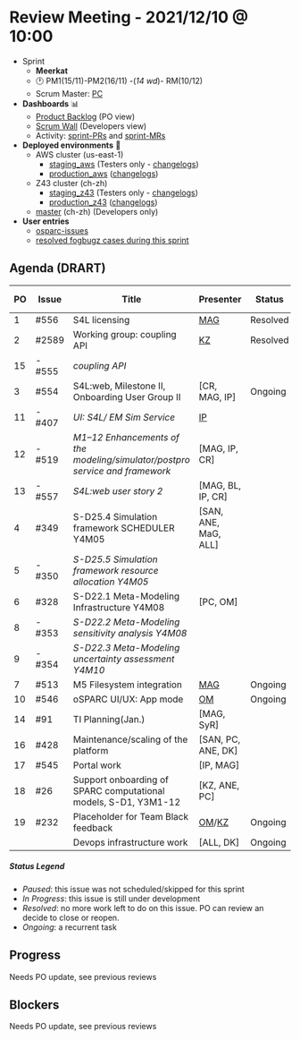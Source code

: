 # Review Meeting - 2021/12/10 @ 10:00

- Sprint
  - **Meerkat**
  - 🕐 PM1(15/11)-PM2(16/11) -(_14 wd_)- RM(10/12)
  - Scrum Master: [PC]
- **Dashboards** 📊
  - [Product Backlog](https://github.com/orgs/ITISFoundation/projects/3) (PO view)
  - [Scrum Wall](https://app.zenhub.com/workspaces/osparc---scrum-wall-5c9260f3d76ef51f6b0fe78d/board?repos=118596920,174557929,151701223,135289610,118910047,181836792,167586968) (Developers view)
  - Activity: [sprint-PRs] and [sprint-MRs]
- **Deployed environments** 🚀
  - AWS cluster (us-east-1)
    - [staging_aws](https://staging.osparc.io) (Testers only - [changelogs])
    - [production_aws](https://osparc.io) ([changelogs])
  - Z43 cluster (ch-zh)
    - [staging_z43](http://osparc-staging.speag.com) (Testers only - [changelogs])
    - [production_z43](http://osparc.speag.com) ([changelogs])
  - [master](https://osparc-master.speag.com) (ch-zh) (Developers only)
- **User entries**
  - [osparc-issues](https://github.com/ITISFoundation/osparc-issues/issues?q=is%3Aissue+is%3Aopen+sort%3Areactions)
  - [resolved fogbugz cases during this sprint](https://z43.manuscript.com/f/filters/?ixProject=45&ixStatus=0&maxrecords=50&resolvedInLast=3&sColumns=Category-Favorite-Case-TitleComment-Area-Priority-Status-DateResolved-DateOpened-OpenedBy&sSorts=LastUpdated.descending-Priority&sView=grid-flat)

## Agenda (DRART)


| PO | Issue  | Title                                                                        | Presenter               | Status | Duration | Start Time |
|----|--------|------------------------------------------------------------------------------|-------------------------|--------|----------|------------|
| 1  | #556   | S4L licensing                                                                | [MAG][SAN]              |Resolved|   2'     |            |
| 2  | #2589  | Working group: coupling API                                                  | [KZ]                    |Resolved|   2'     |            |
| 15 | - #555 | *coupling API*                                                               |                         |        |          |            |
| 3  | #554   | S4L:web, Milestone II, Onboarding User Group II                              | [CR, MAG, IP]           |Ongoing |   15'    |            |
| 11 | - #407 | *UI: S4L/ EM Sim Service*                                                    | [IP]                    |        |          |            |
| 12 | - #519 | *M1–12 Enhancements of the modeling/simulator/postpro service and framework* | [MAG, IP, CR]           |        |          |            |
| 13 | - #557 | *S4L:web user story 2*                                                       | [MAG, BL, IP, CR]       |        |          |            |
| 4  | #349   | S-D25.4 Simulation framework SCHEDULER Y4M05                                 | [SAN, ANE, MaG, ALL]    |        |          |            |
| 5  | - #350 | *S-D25.5 Simulation framework resource allocation Y4M05*                     |                         |        |          |            |
| 6  | #328   | S-D22.1 Meta-Modeling Infrastructure Y4M08                                   | [PC, OM]                |        |          |            |
| 8  | - #353 | *S-D22.2 Meta-Modeling sensitivity analysis Y4M08*                           |                         |        |          |            |
| 9  | - #354 | *S-D22.3 Meta-Modeling uncertainty assessment Y4M10*                         |                         |        |          |            |
| 7  | #513   | M5 Filesystem integration                                                    | [MAG]                   |Ongoing |  8'      |            |
| 10 | #546   | oSPARC UI/UX: App mode                                                       | [OM]                    |Ongoing | 10'      |            |
| 14 | #91    | TI Planning(Jan.)                                                            | [MAG, SyR]              |        |          |            |
| 16 | #428   | Maintenance/scaling of the platform                                          | [SAN, PC, ANE, DK]      |        |          |            |
| 17 | #545   | Portal work                                                                  | [IP, MAG]               |        |          |            |
| 18 | #26    | Support onboarding of SPARC computational models, S-D1, Y3M1-12              | [KZ, ANE, PC]           |        |          |            |
| 19 | #232   | Placeholder for Team Black feedback                                          | [OM]/[KZ]               |Ongoing | 3'       |            |
|    |        | Devops infrastructure work                                                   | [ALL, DK]               |Ongoing | 5'       |            |

##### Status Legend

- _Paused_: this issue was not scheduled/skipped for this sprint
- _In Progress_: this issue is still under development
- _Resolved_: no more work left to do on this issue. PO can review an decide to close or reopen.
- _Ongoing_: a recurrent task

[online]: http://status.osparc.io/
[operational]: https://git.speag.com/oSparc/e2e-testing/-/pipelines
[performant]: https://git.speag.com/oSparc/e2e-portal-testing/-/pipelines

## Progress

Needs PO update, see previous reviews

## Blockers

Needs PO update, see previous reviews

<!--References PLEASE KEEP ALPHABETICAL ORDER!!! -->


[all]: https://github.com/Surfict
[ip]: https://github.com/ignapas
[kz]: https://github.com/KZzizzle
[mag]: https://github.com/mguidon
[om]: https://github.com/odeimaiz
[pc]: https://github.com/pcrespov
[san]: https://github.com/sanderegg
[ane]: https://github.com/GitHK
[tn]: https://itis.swiss/who-we-are/staff-members/all-staff/newton-taylor/
[cr]: https://github.com/colinRawlings
[bl]: https://github.com/dyollb


[j-d4]: https://github.com/ITISFoundation/osparc-issues/issues/62
[j-d7.a]: https://github.com/ITISFoundation/osparc-issues/issues/21
[j-d35]: https://github.com/ITISFoundation/osparc-issues/issues/31
[j-d33]: https://github.com/ITISFoundation/osparc-issues/issues/33
[j-d20]: https://github.com/ITISFoundation/osparc-issues/issues/48
[j-d21]: https://github.com/ITISFoundation/osparc-simcore/issues/1065
[j-d28.a]: https://github.com/ITISFoundation/osparc-simcore/issues/1066
[j-d29]: https://github.com/ITISFoundation/osparc-issues/issues/37
[s-d2]: https://github.com/ITISFoundation/osparc-simcore/issues/1069
[s-d18]: https://github.com/ITISFoundation/osparc-issues/issues/9
[s-d7]: https://github.com/ITISFoundation/osparc-issues/issues/21
[s-d10]: https://github.com/ITISFoundation/osparc-issues/issues/18
[s-d22]: https://github.com/ITISFoundation/osparc-issues/issues/5
[s-d12]: https://github.com/ITISFoundation/osparc-issues/issues/16
[s-d15]: https://github.com/ITISFoundation/osparc-issues/issues/12
[s-d12]: https://github.com/ITISFoundation/osparc-issues/issues/16
[s-d6]: https://github.com/ITISFoundation/osparc-issues/issues/22
[s-d5]: https://github.com/ITISFoundation/osparc-issues/issues/23
[s-d21]: https://github.com/ITISFoundation/osparc-issues/issues/6
[s-d4]: https://github.com/ITISFoundation/osparc-issues/issues/24
[s-d1]: https://github.com/ITISFoundation/osparc-issues/issues/26
[s-d26]: https://github.com/ITISFoundation/osparc-issues/issues/332
[s-d27.2]: https://github.com/ITISFoundation/osparc-issues/issues/357
[n-d1]: https://github.com/ITISFoundation/osparc-issues/issues/68
[n-d2]: https://github.com/ITISFoundation/osparc-issues/issues/91

[tb-backlog]: https://github.com/ITISFoundation/osparc-issues/projects/4

[z43-backlog]: https://z43.fogbugz.com/f/filters/1112/osparc-cases

[sprint-prs]: https://github.com/pulls?page=1&q=is%3Apr+archived%3Afalse+user%3AITISFoundation+closed%3A%3E2021-06-04
[sprint-mrs]: https://git.speag.com/groups/oSparc/-/merge_requests?scope=all&utf8=%E2%9C%93&state=all
[changelogs]: https://github.com/ITISFoundation/osparc-simcore/releases
